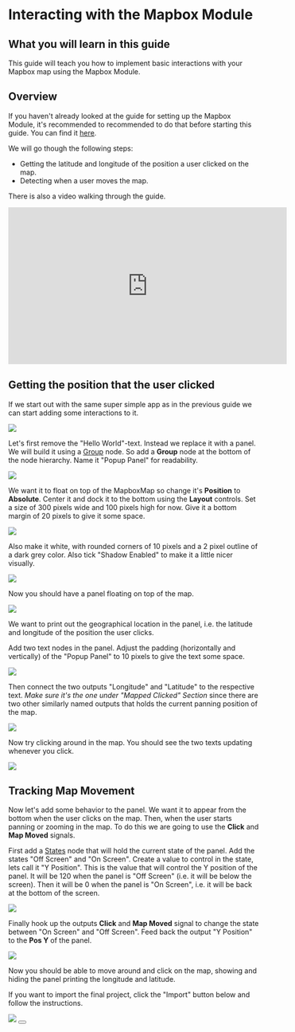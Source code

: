 # Interacting with the Mapbox Module

## What you will learn in this guide
This guide will teach you how to implement basic interactions with your Mapbox map using the Mapbox Module.

## Overview
If you haven't already looked at the guide for setting up the Mapbox Module, it's recommended to recommended to do that before starting this guide. You can find it [here](modules/mapbox/guides/setting-up/).

We will go though the following steps:
* Getting the latitude and longitude of the position a user clicked on the map.
* Detecting when a user moves the map.

There is also a video walking through the guide.

<iframe width="560" height="315" src="https://www.youtube-nocookie.com/embed/oDGEKKvlD74" title="YouTube video player" frameborder="0" allow="accelerometer; autoplay; clipboard-write; encrypted-media; gyroscope; picture-in-picture" allowfullscreen></iframe>

## Getting the position that the user clicked

If we start out with the same super simple app as in the previous guide we can start adding some interactions to it.

<div class="ndl-image-with-background l">

![](initial-state.png)

</div>

Let's first remove the "Hello World"-text. Instead we replace it with a panel. We will build it using a [Group](/nodes/ui-elements/group/) node. So add a **Group** node at the bottom of the node hierarchy. Name it "Popup Panel" for readability.

<div class="ndl-image-with-background">

![](nodes-1.png)

</div>

We want it to float on top of the MapboxMap so change it's **Position** to **Absolute**. Center it and dock it to the bottom using the **Layout** controls. Set a size of 300 pixels wide and 100 pixels high for now. Give it a bottom margin of 20 pixels to give it some space.

<div class="ndl-image-with-background s">

![](popup-panel-1.png)

</div>

Also make it white, with rounded corners of 10 pixels and a 2 pixel outline of a dark grey color. Also tick "Shadow Enabled" to make it a little nicer visually.

<div class="ndl-image-with-background s">

![](popup-panel-2.png)

</div>

Now you should have a panel floating on top of the map.

<div class="ndl-image-with-background l">

![](screen-1.png)

</div>

We want to print out the geographical location in the panel, i.e. the latitude and longitude of the position the user clicks.

Add two text nodes in the panel. Adjust the padding (horizontally and vertically) of the "Popup Panel" to 10 pixels to give the text some space.

<div class="ndl-image-with-background l">

![](state-2.png)

</div>

Then connect the two outputs "Longitude" and "Latitude" to the respective text. _Make sure it's the one under "Mapped Clicked" Section_ since there are two other similarly named outputs that holds the current panning position of the map.

<div class="ndl-image-with-background l">

![](connection-1.png)

</div>

Now try clicking around in the map. You should see the two texts updating whenever you click.

<div class="ndl-image-with-background l">

![](screen-2.png)

</div>

## Tracking Map Movement
Now let's add some behavior to the panel. We want it to appear from the bottom when the user clicks on the map. Then, when the user starts panning or zooming in the map. To do this we are going to use the **Click** and **Map Moved** signals.

First add a [States](/nodes/animation/states.md) node that will hold the current state of the panel. Add the states "Off Screen" and "On Screen". Create a value to control in the state, lets call it "Y Position". This is the value that will control the Y position of the panel. It will be 120 when the panel is "Off Screen" (i.e. it will be below the screen). Then it will be 0 when the panel is "On Screen", i.e. it will be back at the bottom of the screen.

<div class="ndl-image-with-background">

![](states-panel-1.png)

</div>

Finally hook up the outputs **Click** and **Map Moved** signal to change the state between "On Screen" and "Off Screen". Feed back the output "Y Position" to the **Pos Y** of the panel.

<div class="ndl-image-with-background l">

![](nodes-2.png)

</div>

Now you should be able to move around and click on the map, showing and hiding the panel printing the longitude and latitude.

If you want to import the final project, click the "Import" button below and follow the instructions.

<div class="ndl-image-with-background l">
    <img src="/2.4/modules/mapbox/guides/interacting/final-result.gif" class="ndl-image large"></img>
<button class="ndl-import-button" onClick='importIntoNoodl("/2.4/modules/mapbox/guides/interacting/interacting.zip",{name:"Mapbox Interactions",thumb:"/2.4/modules/mapbox/guides/interacting/screen-2.png"})'></button>
</div>
<!--
<div class="ndl-image-with-background l">

![](final-result.gif)

</div> -->